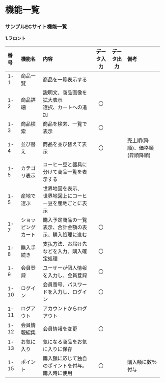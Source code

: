 # 機能一覧
### サンプルECサイト機能一覧
**1.フロント**

|番号|機能名|内容|データ入力|データ出力|備考|
|:---|:---|:---|:---:|:----:|:---|
|1-1|商品一覧|商品を一覧表示する||||
|1-2|商品詳細|説明文、商品画像を拡大表示<br>選択、カートへの追加|〇|||
|1-3|商品検索|商品を検索、一覧で表示|〇|||
|1-4|並び替え|商品を並び替えて表示|〇||売上順(降順)、価格順(昇順降順)|
|1-5|カテゴリ表示|コーヒー豆と器具に分けて商品一覧を表示する||||
|1-5|産地で選ぶ|世界地図を表示、<br>世界地図上にコーヒー豆を産地ごとに表示||||
|1-7|ショッピングカート|購入予定商品の一覧表示、合計金額の表示、購入処理に進む|〇|||
|1-8|購入手続き|支払方法、お届け先などを入力、購入確定処理|〇|||
|1-9|会員登録|ユーザーが個人情報を入力し、会員登録|〇|||
|1-10|ログイン|会員番号、パスワードを入力し、ログイン|〇|||
|1-11|ログアウト|アカウントからログアウト||||
|1-12|会員情報編集|会員情報を変更|〇|||
|1-13|お気に入り|気になる商品をお気に入りに保存||||
|1-15|ポイント|購入額に応じて独自のポイントを付与。購入時に使用|〇||購入額に数％付与|
